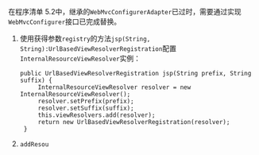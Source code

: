 在程序清单 5.2中，继承的`WebMvcConfigurerAdapter`已过时，需要通过实现`WebMvcConfigurer`接口已完成替换。
1. 使用获得参数`registry`的方法`jsp(String, String):UrlBasedViewResolverRegistration`配置`InternalResourceViewResolver`实例：
   ```
   public UrlBasedViewResolverRegistration jsp(String prefix, String suffix) {
		InternalResourceViewResolver resolver = new InternalResourceViewResolver();
		resolver.setPrefix(prefix);
		resolver.setSuffix(suffix);
		this.viewResolvers.add(resolver);
		return new UrlBasedViewResolverRegistration(resolver);
	}
   ```
2. `addResou`